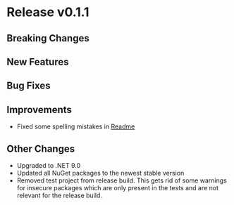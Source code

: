 # Release v0.1.1

## Breaking Changes

## New Features

## Bug Fixes

## Improvements

- Fixed some spelling mistakes in [Readme](../Readme.md)

## Other Changes

- Upgraded to .NET 9.0
- Updated all NuGet packages to the newest stable version
- Removed test project from release build. This gets rid of some warnings for insecure packages which are only present in the tests and are not relevant for the release build.
